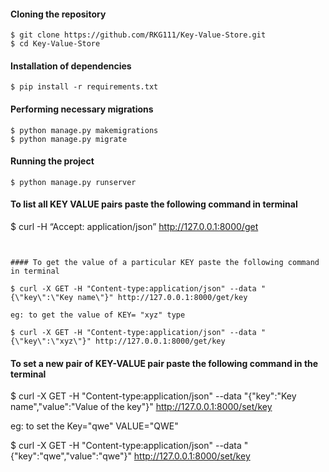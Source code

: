 #### Cloning the repository

```
$ git clone https://github.com/RKG111/Key-Value-Store.git
$ cd Key-Value-Store
```

#### Installation of dependencies
```
$ pip install -r requirements.txt
```
#### Performing necessary migrations
```
$ python manage.py makemigrations
$ python manage.py migrate
```
#### Running the project
```
$ python manage.py runserver
```

#### To list all KEY VALUE pairs paste the following command in terminal

$ curl -H “Accept: application/json” http://127.0.0.1:8000/get
````


#### To get the value of a particular KEY paste the following command in terminal

$ curl -X GET -H "Content-type:application/json" --data "{\"key\":\"Key name\"}" http://127.0.0.1:8000/get/key

eg: to get the value of KEY= "xyz" type

$ curl -X GET -H "Content-type:application/json" --data "{\"key\":\"xyz\"}" http://127.0.0.1:8000/get/key
````

#### To set a new pair of KEY-VALUE pair paste the following command in the terminal

$ curl -X GET -H "Content-type:application/json" --data "{\"key\":\"Key name\",\"value\":\"Value of the key\"}" http://127.0.0.1:8000/set/key

eg: to set the Key="qwe" VALUE="QWE"

$ curl -X GET -H "Content-type:application/json" --data "{\"key\":\"qwe\",\"value\":\"qwe\"}" http://127.0.0.1:8000/set/key
